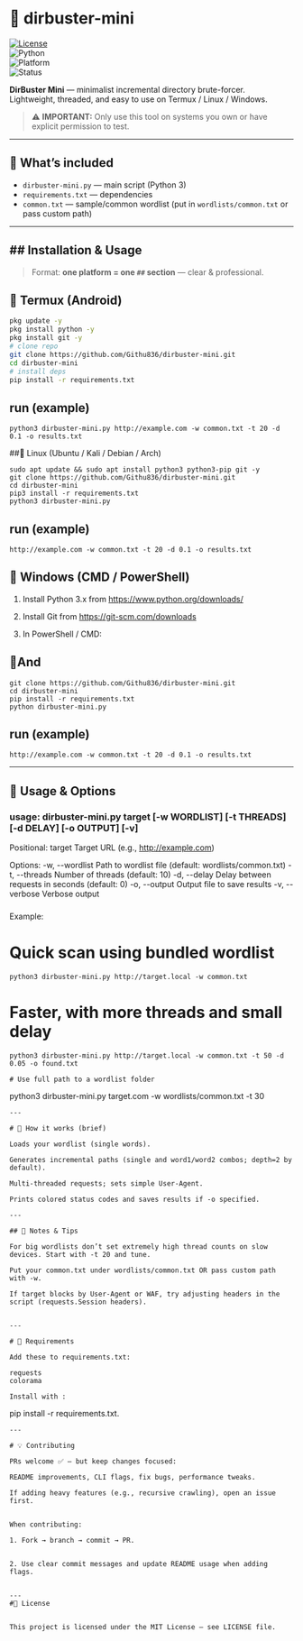 # 🔎 dirbuster-mini

[![License](https://img.shields.io/badge/license-MIT-green.svg)](LICENSE)  
![Python](https://img.shields.io/badge/Python-3.x-blue.svg)  
![Platform](https://img.shields.io/badge/Platform-Termux%20|%20Linux%20|%20Windows-lightgrey.svg)  
![Status](https://img.shields.io/badge/Status-Beta-orange.svg)

**DirBuster Mini** — minimalist incremental directory brute-forcer.  
Lightweight, threaded, and easy to use on Termux / Linux / Windows.

> ⚠️ **IMPORTANT:** Only use this tool on systems you own or have explicit permission to test.

---

## 🔧 What’s included
- `dirbuster-mini.py` — main script (Python 3)
- `requirements.txt` — dependencies
- `common.txt` — sample/common wordlist (put in `wordlists/common.txt` or pass custom path)

---

## ## Installation & Usage

> Format: **one platform = one `##` section** — clear & professional.

## 🔹 Termux (Android)
```bash
pkg update -y
pkg install python -y
pkg install git -y
# clone repo
git clone https://github.com/Githu836/dirbuster-mini.git
cd dirbuster-mini
# install deps
pip install -r requirements.txt
```
## run (example)
```
python3 dirbuster-mini.py http://example.com -w common.txt -t 20 -d 0.1 -o results.txt
```
##🔹 Linux (Ubuntu / Kali / Debian / Arch)
```
sudo apt update && sudo apt install python3 python3-pip git -y
git clone https://github.com/Githu836/dirbuster-mini.git
cd dirbuster-mini
pip3 install -r requirements.txt
python3 dirbuster-mini.py
```
## run (example)
```
http://example.com -w common.txt -t 20 -d 0.1 -o results.txt
```
## 🔹 Windows (CMD / PowerShell)

1. Install Python 3.x from https://www.python.org/downloads/


2. Install Git from https://git-scm.com/downloads


3. In PowerShell / CMD:

## 🔹And
```
git clone https://github.com/Githu836/dirbuster-mini.git
cd dirbuster-mini
pip install -r requirements.txt
python dirbuster-mini.py 
```
## run (example)
```
http://example.com -w common.txt -t 20 -d 0.1 -o results.txt
```

---

## 🧭 Usage & Options

### usage: dirbuster-mini.py target [-w WORDLIST] [-t THREADS] [-d DELAY] [-o OUTPUT] [-v]

 Positional:
  target                Target URL (e.g., http://example.com)

Options:
  -w, --wordlist        Path to wordlist file (default: wordlists/common.txt)
  -t, --threads         Number of threads (default: 10)
  -d, --delay           Delay between requests in seconds (default: 0)
  -o, --output          Output file to save results
  -v, --verbose         Verbose output
###
Example:

# Quick scan using bundled wordlist
```
python3 dirbuster-mini.py http://target.local -w common.txt
```
# Faster, with more threads and small delay
```
python3 dirbuster-mini.py http://target.local -w common.txt -t 50 -d 0.05 -o found.txt

# Use full path to a wordlist folder
```
python3 dirbuster-mini.py target.com -w wordlists/common.txt -t 30

```
---

# 🧩 How it works (brief)

Loads your wordlist (single words).

Generates incremental paths (single and word1/word2 combos; depth=2 by default).

Multi-threaded requests; sets simple User-Agent.

Prints colored status codes and saves results if -o specified.

---

## 📝 Notes & Tips

For big wordlists don’t set extremely high thread counts on slow devices. Start with -t 20 and tune.

Put your common.txt under wordlists/common.txt OR pass custom path with -w.

If target blocks by User-Agent or WAF, try adjusting headers in the script (requests.Session headers).


---

# 📎 Requirements

Add these to requirements.txt:

requests
colorama

Install with :
```
pip install -r requirements.txt.

```
---

# 💡 Contributing

PRs welcome ✅ — but keep changes focused:

README improvements, CLI flags, fix bugs, performance tweaks.

If adding heavy features (e.g., recursive crawling), open an issue first.


When contributing:

1. Fork → branch → commit → PR.


2. Use clear commit messages and update README usage when adding flags.


---
#🧾 License


This project is licensed under the MIT License — see LICENSE file.
